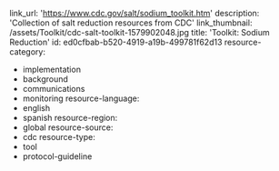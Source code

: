 link_url: 'https://www.cdc.gov/salt/sodium_toolkit.htm'
description: 'Collection of salt reduction resources from CDC'
link_thumbnail: /assets/Toolkit/cdc-salt-toolkit-1579902048.jpg
title: 'Toolkit: Sodium Reduction'
id: ed0cfbab-b520-4919-a19b-499781f62d13
resource-category:
  - implementation
  - background
  - communications
  - monitoring
resource-language:
  - english
  - spanish
resource-region:
  - global
resource-source:
  - cdc
resource-type:
  - tool
  - protocol-guideline
